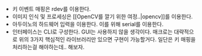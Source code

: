 - 키 이벤트 매핑은 rdev를 이용한다.
- 이미지 인식 및 프로세싱은 [[OpenCV를 깔기 위한 여정..|opencv]]를 이용한다.
- 아두이노의 하드웨어 입력을 이용한다. 이를 위해 serial를 이용한다.
- 인터페이스는 CLI로 구성한다. GUI는 사용하지 않을 생각이다.
매크로는 대략적으로 위의 3가지 핵심적인 라이브러리만 있으면 구현이 가능할거다. 
일단은 키 매핑을 처리하는걸 해야하는데.. 해보자.